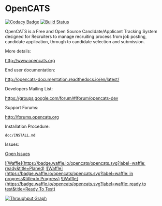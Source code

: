 # OpenCATS
[![Codacy Badge](https://api.codacy.com/project/badge/Grade/948d67033d624e9382a332af20339c00)](https://www.codacy.com/app/OpenCATS/OpenCATS?utm_source=github.com&amp;utm_medium=referral&amp;utm_content=opencats/OpenCATS&amp;utm_campaign=Badge_Grade)
[![Build Status](https://travis-ci.org/opencats/OpenCATS.png)](https://travis-ci.org/opencats/OpenCATS)

OpenCATS is a Free and Open Source Candidate/Applicant Tracking System designed for Recruiters to manage recruiting process from job posting, candidate application, through to candidate selection and submission.

More details: 

<http://www.opencats.org>

End user documentation:

<http://opencats-documentation.readthedocs.io/en/latest/>

Developers Mailing List:

<https://groups.google.com/forum/#!forum/opencats-dev>

Support Forums:

<http://forums.opencats.org>

Installation Procedure:

    doc/INSTALL.md

Issues:

[Open Issues](https://github.com/opencats/OpenCATS/issues?q=is%3Aopen)

[![Waffle](https://badge.waffle.io/opencats/opencats.svg?label=waffle: ready&title=Planed)](http://waffle.io/opencats/opencats)
[![Waffle](https://badge.waffle.io/opencats/opencats.svg?label=waffle: in progress&title=In Progress)](http://waffle.io/opencats/opencats)
[![Waffle](https://badge.waffle.io/opencats/opencats.svg?label=waffle: ready to test&title=Ready To Test)](http://waffle.io/opencats/opencats)

[![Throughput Graph](https://graphs.waffle.io/opencats/opencats/throughput.svg)](https://waffle.io/opencats/opencats/metrics/throughput)

